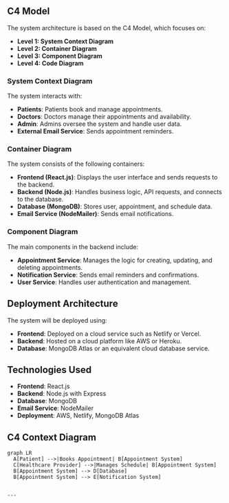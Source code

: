 

## C4 Model
The system architecture is based on the C4 Model, which focuses on:
- **Level 1: System Context Diagram**
- **Level 2: Container Diagram**
- **Level 3: Component Diagram**
- **Level 4: Code Diagram**

### System Context Diagram
The system interacts with:
- **Patients**: Patients book and manage appointments.
- **Doctors**: Doctors manage their appointments and availability.
- **Admin**: Admins oversee the system and handle user data.
- **External Email Service**: Sends appointment reminders.

### Container Diagram
The system consists of the following containers:
- **Frontend (React.js)**: Displays the user interface and sends requests to the backend.
- **Backend (Node.js)**: Handles business logic, API requests, and connects to the database.
- **Database (MongoDB)**: Stores user, appointment, and schedule data.
- **Email Service (NodeMailer)**: Sends email notifications.

### Component Diagram
The main components in the backend include:
- **Appointment Service**: Manages the logic for creating, updating, and deleting appointments.
- **Notification Service**: Sends email reminders and confirmations.
- **User Service**: Handles user authentication and management.

## Deployment Architecture
The system will be deployed using:
- **Frontend**: Deployed on a cloud service such as Netlify or Vercel.
- **Backend**: Hosted on a cloud platform like AWS or Heroku.
- **Database**: MongoDB Atlas or an equivalent cloud database service.

## Technologies Used
- **Frontend**: React.js
- **Backend**: Node.js with Express
- **Database**: MongoDB
- **Email Service**: NodeMailer
- **Deployment**: AWS, Netlify, MongoDB Atlas

## C4 Context Diagram

```mermaid
graph LR
  A[Patient] -->|Books Appointment| B[Appointment System]
  C[Healthcare Provider] -->|Manages Schedule| B[Appointment System]
  B[Appointment System] --> D[Database]
  B[Appointment System] --> E[Notification System]


---



